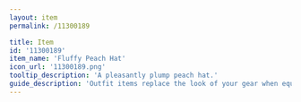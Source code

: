 ```yaml
---
layout: item
permalink: /11300189

title: Item
id: '11300189'
item_name: 'Fluffy Peach Hat'
icon_url: '11300189.png'
tooltip_description: 'A pleasantly plump peach hat.'
guide_description: 'Outfit items replace the look of your gear when equipped.'
---
```

